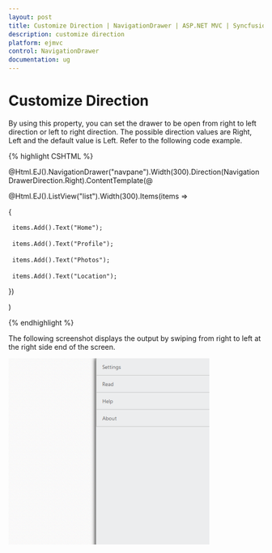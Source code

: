 ```yaml
---
layout: post
title: Customize Direction | NavigationDrawer | ASP.NET MVC | Syncfusion
description: customize direction
platform: ejmvc
control: NavigationDrawer
documentation: ug
---
```


# Customize Direction

By using this property, you can set the drawer to be open from right to left direction or left to right direction. The possible direction values are Right, Left and the default value is Left. Refer to the following code example.



{% highlight CSHTML %}

@Html.EJ().NavigationDrawer("navpane").Width(300).Direction(NavigationDrawerDirection.Right).ContentTemplate(@<div>

@Html.EJ().ListView("list").Width(300).Items(items =>

{

	 items.Add().Text("Home");

	 items.Add().Text("Profile");

	 items.Add().Text("Photos");

	 items.Add().Text("Location");

})

</div>)


{% endhighlight %}



The following screenshot displays the output by swiping from right to left at the right side end of the screen.

![](Customize-Direction_images/Customize-Direction_img1.png)



